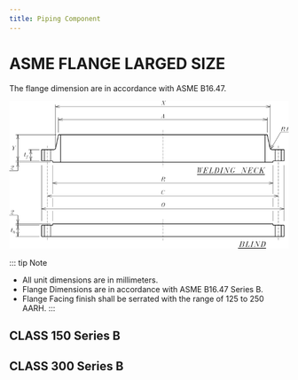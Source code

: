 ```yaml
---
title: Piping Component
---
```


# ASME FLANGE LARGED SIZE

The flange dimension are in accordance with ASME B16.47.

![LFLG-1](../.vitepress/images/flange-big.png)

::: tip Note
- All unit dimensions are in millimeters.
- Flange Dimensions are in accordance with ASME B16.47 Series B.
- Flange Facing finish shall be serrated with the range of 125 to 250 AARH.
:::

## CLASS 150 Series B

<xlsx-reader TableName="LFLG_RF_150_B" />

## CLASS 300 Series B

<xlsx-reader TableName="LFLG_RF_300_B" />
